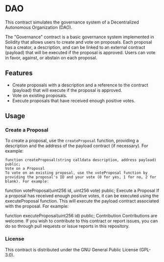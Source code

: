 # DAO

This contract simulates the governance system of a Decentralized Autonomous Organization (DAO).

The "Governance" contract is a basic governance system implemented in Solidity that allows users to create and vote on proposals. Each proposal has a creator, a description, and can be linked to an external contract (payload) that will be executed if the proposal is approved. Users can vote in favor, against, or abstain on each proposal.

## Features

- Create proposals with a description and a reference to the contract (payload) that will execute if the proposal is approved.
- Vote on existing proposals.
- Execute proposals that have received enough positive votes.

## Usage

### Create a Proposal

To create a proposal, use the `createProposal` function, providing a description and the address of the payload contract (if necessary). For example:

```
function createProposal(string calldata description, address payload) public;
Vote on a Proposal
To vote on an existing proposal, use the voteProposal function by providing the proposal's ID and your vote (0 for yes, 1 for no, 2 for blank). For example:

```
function voteProposal(uint256 id, uint256 vote) public;
Execute a Proposal
If a proposal has received enough positive votes, it can be executed using the executeProposal function. This will execute the payload contract associated with the proposal. For example:


function executeProposal(uint256 id) public;
Contribution
Contributions are welcome. If you wish to contribute to this contract or report issues, you can do so through pull requests or issue reports in this repository.

### License
This contract is distributed under the GNU General Public License (GPL-3.0).






